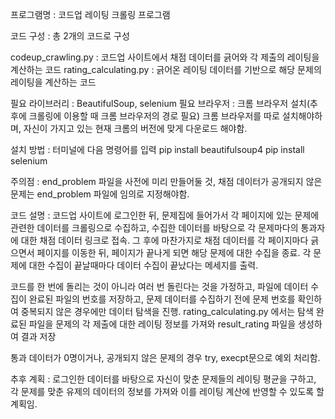 프로그램명 : 코드업 레이팅 크롤링 프로그램

코드 구성 : 총 2개의 코드로 구성

codeup_crawling.py : 코드업 사이트에서 채점 데이터를 긁어와 각 제출의 레이팅을 계산하는 코드
rating_calculating.py : 긁어온 레이팅 데이터를 기반으로 해당 문제의 레이팅을 계산하는 코드

필요 라이브러리 : BeautifulSoup, selenium
필요 브라우저  : 크롬 브라우저 설치(추후에 크롤링에 이용할 때 크롬 브라우저의 경로 필요)
크롬 브라우저를 따로 설치해야하며, 자신이 가지고 있는 현재 크롬의 버전에 맞게 다운로드 해야함.


설치 방법 : 터미널에 다음 명령어를 입력
pip install beautifulsoup4 
pip install selenium

주의점 : end_problem 파일을 사전에 미리 만들어둘 것, 채점 데이터가 공개되지 않은 문제는 end_problem 파일에 임의로 지정해야함.

코드 설명 : 코드업 사이트에 로그인한 뒤, 문제집에 들어가서 각 페이지에 있는 문제에 관련한 데이터를 크롤링으로 수집하고, 수집한 데이터를 바탕으로 각 문제마다의 통과자에 대한
채점 데이터 링크로 접속. 그 후에 마찬가지로 채점 데이터를 각 페이지마다 긁으면서 페이지를 이동한 뒤, 페이지가 끝나게 되면 해당 문제에 대한 수집을 종료.
각 문제에 대한 수집이 끝날때마다 데이터 수집이 끝났다는 메세지를 출력.

코드를 한 번에 돌리는 것이 아니라 여러 번 돌린다는 것을 가정하고, 파일에 데이터 수집이 완료된 파일의 번호를 저장하고, 문제 데이터를 수집하기 전에 문제 번호를 확인하여 중복되지 않은 경우에만 데이터 탐색을 진행. rating_calculating.py 에서는 탐색 완료된 파일을 문제의 각 제출에 대한 레이팅 정보를 가져와 result_rating 파일을 생성하여 결과 저장

통과 데이터가 0명이거나, 공개되지 않은 문제의 경우 try, execpt문으로 예외 처리함.


추후 계획 : 로그인한 데이터를 바탕으로 자신이 맞춘 문제들의 레이팅 평균을 구하고, 각 문제를 맞춘 유제의 데이터의 정보를 가져와 이를 레이팅 계산에 반영할 수 있도록 할 계획임.
